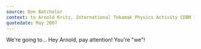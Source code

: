 ```yaml
---
source: Don Batchelor
context: to Arnold Kritz, International Tokamak Physics Activity CDBM IMAGE Working Group
quotedate: May 2007
---
```

We're going to... Hey Arnold, pay attention! You're "we"!
